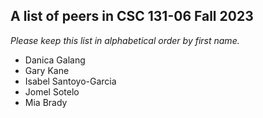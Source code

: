 A list of peers in CSC 131-06 Fall 2023
--------------------------------------------------

*Please keep this list in alphabetical order by first name.*
* Danica Galang
* Gary Kane
* Isabel Santoyo-Garcia
* Jomel Sotelo
* Mia Brady
